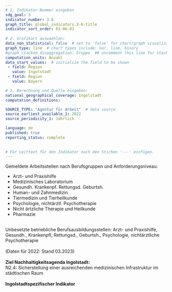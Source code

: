 ```yaml
---
# 1. Indikator-Nummer eingeben 
sdg_goal: 3 
indicator_number: 3.6
graph_title: global_indicators.3-6-title
indicator_sort_order: 03-06-01
 
# 2. Grafikart auswaehlen: 
data_non_statistical: false  # set to 'false' for chart/graph visualization 
graph_type: line  # chart types include: bar, line, binary 
#graph_stacked_disaggregation: Gruppe  ## uncomment this line for stacked bars. eplace 'Geschlecht' with the field of aggregation. 
computation_units: Anzahl
data_start_values:  # initialize the field to be shown  
 - field: Region 
   value: Ingolstadt 
 - field: Region 
   value: Bayern 

# 3. Berechnung und Quelle eingeben: 
national_geographical_coverage: Ingolstadt 
computation_definitions: 

SOURCE_TYPE: "Agentur für Arbeit"  # data source  
source_earliest_available_1: 2022
source_periodicity_1: Jährlich

language: de   
published: true 
reporting_status: complete
 
 
# Für Leittext für den Indikator nach den Stichen '---' einfügen. 
---
```

Gemeldete Arbeitsstellen nach Berufsgruppen und Anforderungsniveau:
- Arzt- und Praxishilfe
- Medizinisches Laboratorium
- Gesundh. Krankenpf. Rettungsd. Geburtsh.
- Human- und Zahnmedizin
- Tiermedizin und Tierheilkunde
- Psychologie, nichtärztl. Psychotherapie
- Nicht ärtzliche Therapie und Heilkunde
- Pharmazie<br>
<br>
Unbesetzte betriebliche Berufsausbildungsstellen: Arzt- und Praxishilfe, Gesundh., Krankenpfl, Rettungsd., Geburtsh., Psychologie, nichtärztliche Psychotherapie<br>
<br>
(Daten für 2022: Stand 03.2023)  <br>
<br>
<b>Ziel Nachhaltigkeitsagenda Ingolstadt:</b><br>
N2.4: Sicherstellung einer ausreichenden medizinischen Infrastruktur im städtischen Raum<br>
<br>
<b>Ingolstadtspezifischer Indikator</b>
